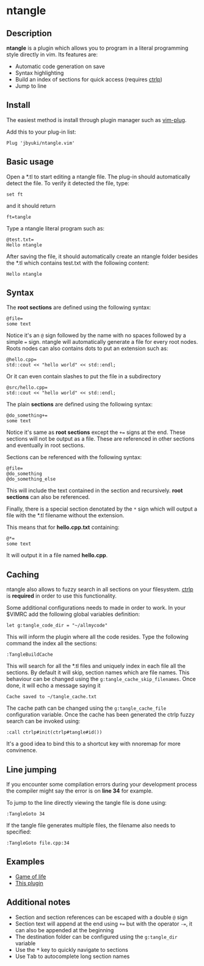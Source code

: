 ntangle
=======

Description
-----------

**ntangle** is a plugin which allows you to program in a literal programming style directly in vim. Its features are:

* Automatic code generation on save
* Syntax highlighting
* Build an index of sections for quick access (requires [ctrlp](https://github.com/ctrlpvim/ctrlp.vim))
* Jump to line

Install
-------

The easiest method is install through plugin manager such as [vim-plug](https://github.com/junegunn/vim-plug).

Add this to your plug-in list:

```
Plug 'jbyuki/ntangle.vim'
```

Basic usage
-----------

Open a \*.tl to start editing a ntangle file.  The plug-in should automatically detect the file. To verify it detected the file, type:

```
set ft
```

and it should return

```
ft=tangle
```

Type a ntangle literal program such as:

```
@test.txt=
Hello ntangle
```

After saving the file, it should automatically create an ntangle folder besides the \*.tl which contains test.txt with the following content:

```
Hello ntangle
```

Syntax
------

The **root sections** are defined using the following syntax:

```
@file=
some text
```

Notice it's an `@` sign followed by the name with no spaces followed by a simple `=` sign. ntangle will automatically generate a file for every root nodes. Roots nodes can also contains dots to put an extension such as:

```
@hello.cpp=
std::cout << "hello world" << std::endl;
```

Or it can even contain slashes to put the file in a subdirectory

```
@src/hello.cpp=
std::cout << "hello world" << std::endl;
```

The plain **sections** are defined using the following syntax:

```
@do_something+=
some text
```

Notice it's same as **root sections** except the `+=` signs at the end. These sections will not be output as a file. These are referenced in other sections and eventually in root sections.

Sections can be referenced with the following syntax:

```
@file=
@do_something
@do_something_else
```

This will include the text contained in the section and recursively. **root sections** can also be referenced.

Finally, there is a special section denotated by the `*` sign which will output a file with the \*.tl filename without the extension.

This means that for **hello.cpp.txt** containing:

```
@*=
some text
```

It will output it in a file named **hello.cpp**.

Caching
-------

ntangle also allows to fuzzy search in all sections on your filesystem. [ctrlp](https://github.com/ctrlpvim/ctrlp.vim) is **required** in order to use this functionality. 

Some additional configurations needs to made in order to work. In your $VIMRC add the following global variables definition:

```
let g:tangle_code_dir = "~/allmycode"
```

This will inform the plugin where all the code resides.
Type the following command the index all the sections:

```
:TangleBuildCache
```

This will search for all the \*.tl files and uniquely index in each file all the sections. By default it will skip, section names which are file names. This behaviour can be changed using the `g:tangle_cache_skip_filenames`. Once done, it will echo a message saying it 

```
Cache saved to ~/tangle_cache.txt
```

The cache path can be changed using the `g:tangle_cache_file` configuration variable.
Once the cache has been generated the ctrlp fuzzy search can be invoked using:

```
:call ctrlp#init(ctrlp#tangle#id())
```

It's a good idea to bind this to a shortcut key with nnoremap for more convinence.

Line jumping
------------

If you encounter some compilation errors during your development process the compiler might say the error is on **line 34** for example.

To jump to the line directly viewing the tangle file is done using:

```
:TangleGoto 34
```

If the tangle file generates multiple files, the filename also needs to specified:

```
:TangleGoto file.cpp:34
```

Examples
--------

* [Game of life](https://gist.github.com/jbyuki/e2d0b9a93f79ed8acd4df330218830aa)
* [This plugin](https://gist.github.com/jbyuki/c3c102037805a963a696358646d97cf8)

Additional notes
----------------

* Section and section references can be escaped with a double `@` sign
* Section text will append at the end using `+=` but with the operator `-=`, it can also be appended at the beginning
* The destination folder can be configured using the `g:tangle_dir` variable
* Use the <kbd>\*</kbd> key to quickly navigate to sections
* Use <kbd>Tab</kbd> to autocomplete long section names
